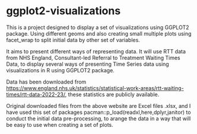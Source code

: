 # ggplot2-visualizations

This is a project designed to display a set of visualizations using GGPLOT2 package. Using different geoms and also creating small multiple plots using facet_wrap to split initial  data by other set of variables.

It aims to present different ways of representing data. It will use RTT data from NHS England, Consultant-led Referral to Treatment Waiting Times Data, to display several ways of presenting Time Series data using visualizations in R using GGPLOT2 package. 

Data has been downloaded from <https://www.england.nhs.uk/statistics/statistical-work-areas/rtt-waiting-times/rtt-data-2022-23/>, these statistics are publicly available. 

Original downloaded files from the above website are Excel files .xlsx, and I have used this set of packages  pacman::p_load(readxl,here,dplyr,janitor) to conduct the initial data pre-processing, to arange the data in a way that will be easy to use when creating a set of plots. 